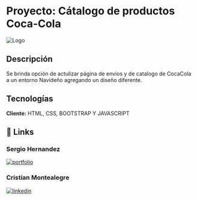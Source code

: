 # Proyecto: Cátalogo de productos Coca-Cola

![Logo](https://tentulogo.com/wp-content/uploads/HistoriadellogodeCocaCola.jpg)

## Descripción

Se brinda opción de actulizar página de envios y de catalogo de CocaCola a un entorno Navideño agregando un diseño diferente. 

##  Tecnologías

**Cliente:** HTML, CSS, BOOTSTRAP Y JAVASCRIPT


## 🔗 Links
### Sergio Hernandez
[![portfolio](https://img.shields.io/badge/my_portfolio-000?style=for-the-badge&logo=ko-fi&logoColor=white)](https://github.com/sergiohernan19)
### Cristian Montealegre
[![linkedin](https://img.shields.io/badge/linkedin-0A66C2?style=for-the-badge&logo=linkedin&logoColor=white)](https://www.linkedin.com/in/cristian-montealegre-b8638b24a/)
